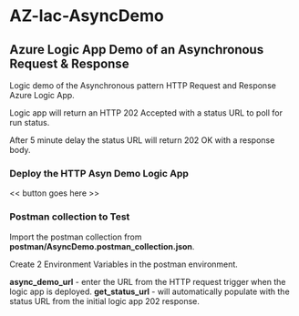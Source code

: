 # AZ-lac-AsyncDemo
## Azure Logic App Demo of an Asynchronous Request & Response

Logic demo of the Asynchronous pattern HTTP Request and Response Azure Logic App.

Logic app will return an HTTP 202 Accepted with a status URL to poll for run status.

After 5 minute delay the status URL will return 202 OK with a response body.

### Deploy the HTTP Asyn Demo Logic App 
<< button goes here >>

### Postman collection to Test

Import the postman collection from **postman/AsyncDemo.postman_collection.json**.

Create 2 Environment Variables in the postman environment.

**async_demo_url** - enter the URL from the HTTP request trigger when the logic app is deployed.
**get_status_url** - will automatically populate with the status URL from the initial logic app 202 response.
